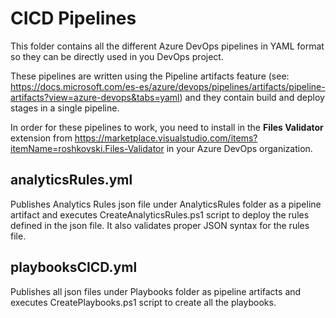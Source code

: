 # CICD Pipelines

This folder contains all the different Azure DevOps pipelines in YAML format so they can be directly used in you DevOps project. 

These pipelines are written using the Pipeline artifacts feature (see: https://docs.microsoft.com/es-es/azure/devops/pipelines/artifacts/pipeline-artifacts?view=azure-devops&tabs=yaml) and they contain build and deploy stages in a single pipeline.

In order for these pipelines to work, you need to install in the **Files Validator** extension from https://marketplace.visualstudio.com/items?itemName=roshkovski.Files-Validator in your Azure DevOps organization.


## analyticsRules.yml
Publishes Analytics Rules json file under AnalyticsRules folder as a pipeline artifact and executes CreateAnalyticsRules.ps1 script to deploy the rules defined in the json file. It also validates proper JSON syntax for the rules file.

## playbooksCICD.yml
Publishes all json files under Playbooks folder as pipeline artifacts and executes CreatePlaybooks.ps1 script to create all the playbooks.


